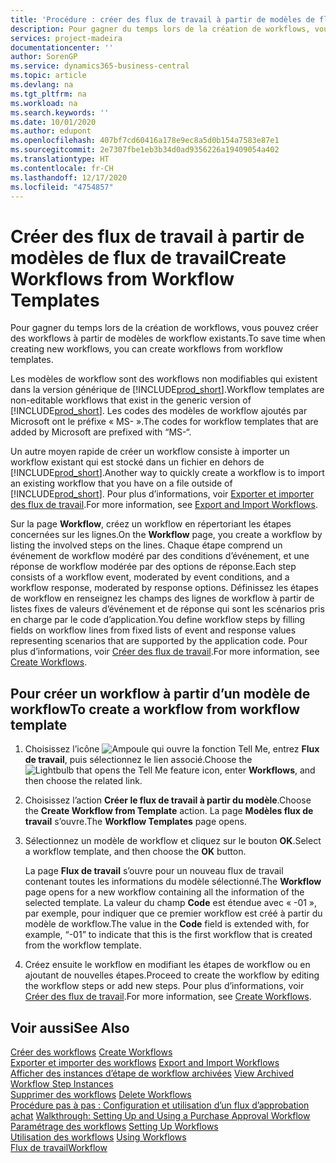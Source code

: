 ```yaml
---
title: 'Procédure : créer des flux de travail à partir de modèles de flux de travail | Microsoft Docs'
description: Pour gagner du temps lors de la création de workflows, vous pouvez créer des workflows à partir de modèles de workflow existants.
services: project-madeira
documentationcenter: ''
author: SorenGP
ms.service: dynamics365-business-central
ms.topic: article
ms.devlang: na
ms.tgt_pltfrm: na
ms.workload: na
ms.search.keywords: ''
ms.date: 10/01/2020
ms.author: edupont
ms.openlocfilehash: 407bf7cd60416a178e9ec8a5d0b154a7583e87e1
ms.sourcegitcommit: 2e7307fbe1eb3b34d0ad9356226a19409054a402
ms.translationtype: HT
ms.contentlocale: fr-CH
ms.lasthandoff: 12/17/2020
ms.locfileid: "4754857"
---
```

# <a name="create-workflows-from-workflow-templates"></a><span data-ttu-id="68c4a-103">Créer des flux de travail à partir de modèles de flux de travail</span><span class="sxs-lookup"><span data-stu-id="68c4a-103">Create Workflows from Workflow Templates</span></span>
<span data-ttu-id="68c4a-104">Pour gagner du temps lors de la création de workflows, vous pouvez créer des workflows à partir de modèles de workflow existants.</span><span class="sxs-lookup"><span data-stu-id="68c4a-104">To save time when creating new workflows, you can create workflows from workflow templates.</span></span>  

 <span data-ttu-id="68c4a-105">Les modèles de workflow sont des workflows non modifiables qui existent dans la version générique de [!INCLUDE[prod_short](includes/prod_short.md)].</span><span class="sxs-lookup"><span data-stu-id="68c4a-105">Workflow templates are non-editable workflows that exist in the generic version of [!INCLUDE[prod_short](includes/prod_short.md)].</span></span> <span data-ttu-id="68c4a-106">Les codes des modèles de workflow ajoutés par Microsoft ont le préfixe « MS- ».</span><span class="sxs-lookup"><span data-stu-id="68c4a-106">The codes for workflow templates that are added by Microsoft are prefixed with “MS-“.</span></span>  

 <span data-ttu-id="68c4a-107">Un autre moyen rapide de créer un workflow consiste à importer un workflow existant qui est stocké dans un fichier en dehors de [!INCLUDE[prod_short](includes/prod_short.md)].</span><span class="sxs-lookup"><span data-stu-id="68c4a-107">Another way to quickly create a workflow is to import an existing workflow that you have on a file outside of [!INCLUDE[prod_short](includes/prod_short.md)].</span></span> <span data-ttu-id="68c4a-108">Pour plus d’informations, voir [Exporter et importer des flux de travail](across-how-to-export-and-import-workflows.md).</span><span class="sxs-lookup"><span data-stu-id="68c4a-108">For more information, see [Export and Import Workflows](across-how-to-export-and-import-workflows.md).</span></span>  

<span data-ttu-id="68c4a-109">Sur la page **Workflow**, créez un workflow en répertoriant les étapes concernées sur les lignes.</span><span class="sxs-lookup"><span data-stu-id="68c4a-109">On the **Workflow** page, you create a workflow by listing the involved steps on the lines.</span></span> <span data-ttu-id="68c4a-110">Chaque étape comprend un événement de workflow modéré par des conditions d’événement, et une réponse de workflow modérée par des options de réponse.</span><span class="sxs-lookup"><span data-stu-id="68c4a-110">Each step consists of a workflow event, moderated by event conditions, and a workflow response, moderated by response options.</span></span> <span data-ttu-id="68c4a-111">Définissez les étapes de workflow en renseignez les champs des lignes de workflow à partir de listes fixes de valeurs d’événement et de réponse qui sont les scénarios pris en charge par le code d’application.</span><span class="sxs-lookup"><span data-stu-id="68c4a-111">You define workflow steps by filling fields on workflow lines from fixed lists of event and response values representing scenarios that are supported by the application code.</span></span> <span data-ttu-id="68c4a-112">Pour plus d’informations, voir [Créer des flux de travail](across-how-to-create-workflows.md).</span><span class="sxs-lookup"><span data-stu-id="68c4a-112">For more information, see [Create Workflows](across-how-to-create-workflows.md).</span></span>  

## <a name="to-create-a-workflow-from-workflow-template"></a><span data-ttu-id="68c4a-113">Pour créer un workflow à partir d’un modèle de workflow</span><span class="sxs-lookup"><span data-stu-id="68c4a-113">To create a workflow from workflow template</span></span>  
1.  <span data-ttu-id="68c4a-114">Choisissez l’icône ![Ampoule qui ouvre la fonction Tell Me](media/ui-search/search_small.png "Dites-moi ce que vous voulez faire"), entrez **Flux de travail**, puis sélectionnez le lien associé.</span><span class="sxs-lookup"><span data-stu-id="68c4a-114">Choose the ![Lightbulb that opens the Tell Me feature](media/ui-search/search_small.png "Tell me what you want to do") icon, enter **Workflows**, and then choose the related link.</span></span>  
2.  <span data-ttu-id="68c4a-115">Choisissez l’action **Créer le flux de travail à partir du modèle**.</span><span class="sxs-lookup"><span data-stu-id="68c4a-115">Choose the **Create Workflow from Template** action.</span></span> <span data-ttu-id="68c4a-116">La page **Modèles flux de travail** s’ouvre.</span><span class="sxs-lookup"><span data-stu-id="68c4a-116">The **Workflow Templates** page opens.</span></span>  
3.  <span data-ttu-id="68c4a-117">Sélectionnez un modèle de workflow et cliquez sur le bouton **OK**.</span><span class="sxs-lookup"><span data-stu-id="68c4a-117">Select a workflow template, and then choose the **OK** button.</span></span>  

     <span data-ttu-id="68c4a-118">La page **Flux de travail** s’ouvre pour un nouveau flux de travail contenant toutes les informations du modèle sélectionné.</span><span class="sxs-lookup"><span data-stu-id="68c4a-118">The **Workflow** page opens for a new workflow containing all the information of the selected template.</span></span> <span data-ttu-id="68c4a-119">La valeur du champ **Code** est étendue avec « -01 », par exemple, pour indiquer que ce premier workflow est créé à partir du modèle de workflow.</span><span class="sxs-lookup"><span data-stu-id="68c4a-119">The value in the **Code** field is extended with, for example, “-01” to indicate that this is the first workflow that is created from the workflow template.</span></span>  
4.  <span data-ttu-id="68c4a-120">Créez ensuite le workflow en modifiant les étapes de workflow ou en ajoutant de nouvelles étapes.</span><span class="sxs-lookup"><span data-stu-id="68c4a-120">Proceed to create the workflow by editing the workflow steps or add new steps.</span></span> <span data-ttu-id="68c4a-121">Pour plus d’informations, voir [Créer des flux de travail](across-how-to-create-workflows.md).</span><span class="sxs-lookup"><span data-stu-id="68c4a-121">For more information, see [Create Workflows](across-how-to-create-workflows.md).</span></span>  

## <a name="see-also"></a><span data-ttu-id="68c4a-122">Voir aussi</span><span class="sxs-lookup"><span data-stu-id="68c4a-122">See Also</span></span>  
 <span data-ttu-id="68c4a-123">[Créer des workflows](across-how-to-create-workflows.md) </span><span class="sxs-lookup"><span data-stu-id="68c4a-123">[Create Workflows](across-how-to-create-workflows.md) </span></span>  
 <span data-ttu-id="68c4a-124">[Exporter et importer des workflows](across-how-to-export-and-import-workflows.md) </span><span class="sxs-lookup"><span data-stu-id="68c4a-124">[Export and Import Workflows](across-how-to-export-and-import-workflows.md) </span></span>  
 <span data-ttu-id="68c4a-125">[Afficher des instances d’étape de workflow archivées](across-how-to-view-archived-workflow-step-instances.md) </span><span class="sxs-lookup"><span data-stu-id="68c4a-125">[View Archived Workflow Step Instances](across-how-to-view-archived-workflow-step-instances.md) </span></span>  
 <span data-ttu-id="68c4a-126">[Supprimer des workflows](across-how-to-delete-workflows.md) </span><span class="sxs-lookup"><span data-stu-id="68c4a-126">[Delete Workflows](across-how-to-delete-workflows.md) </span></span>  
 <span data-ttu-id="68c4a-127">[Procédure pas à pas : Configuration et utilisation d’un flux d’approbation achat](walkthrough-setting-up-and-using-a-purchase-approval-workflow.md) </span><span class="sxs-lookup"><span data-stu-id="68c4a-127">[Walkthrough: Setting Up and Using a Purchase Approval Workflow](walkthrough-setting-up-and-using-a-purchase-approval-workflow.md) </span></span>  
 <span data-ttu-id="68c4a-128">[Paramétrage des workflows](across-set-up-workflows.md) </span><span class="sxs-lookup"><span data-stu-id="68c4a-128">[Setting Up Workflows](across-set-up-workflows.md) </span></span>  
 <span data-ttu-id="68c4a-129">[Utilisation des workflows](across-use-workflows.md) </span><span class="sxs-lookup"><span data-stu-id="68c4a-129">[Using Workflows](across-use-workflows.md) </span></span>  
 [<span data-ttu-id="68c4a-130">Flux de travail</span><span class="sxs-lookup"><span data-stu-id="68c4a-130">Workflow</span></span>](across-workflow.md)   
